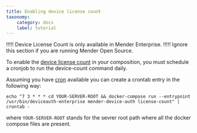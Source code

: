 ```yaml
---
title: Enabling device license count
taxonomy:
    category: docs
    label: tutorial
---
```


!!!!! Device License Count is only available in Mender Enterprise.
!!!!! Ignore this section if you are running Mender Open Source.

To enable the [device license count](../../07.Device-license-count/docs.md) in your composition,
you must schedule a cronjob to run the device-count command daily.

Assuming you have [cron](https://man7.org/linux/man-pages/man5/crontab.5.html) available
you can create a crontab entry in the following way:

```shell
echo "7 3 * * * cd YOUR-SERVER-ROOT && docker-compose run --entrypoint /usr/bin/deviceauth-enterprise mender-device-auth license-count" | crontab -
```

where `YOUR-SERVER-ROOT` stands for the sevrer root path where all the docker compose files are present.
